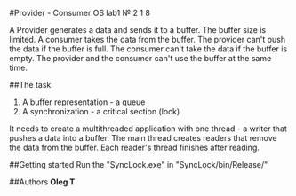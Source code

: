 #Provider - Consumer
OS lab1 № 2 1 8

A Provider generates a data and sends it to a buffer. 
The buffer size is limited. A consumer takes the data from the buffer.
The provider can't push the data if the buffer is full.
The consumer can't take the data if the buffer is empty.
The provider and the consumer can't use the buffer at the same time.

##The task
1. A buffer representation - a queue
2. A synchronization - a critical section (lock)

It needs to create a multithreaded application with one thread - a writer that pushes a data into a buffer.
The main thread creates readers that remove the data from the buffer. Each reader's thread finishes after reading.

##Getting started
Run the "SyncLock.exe" in "SyncLock/bin/Release/"

##Authors
**Oleg T**


